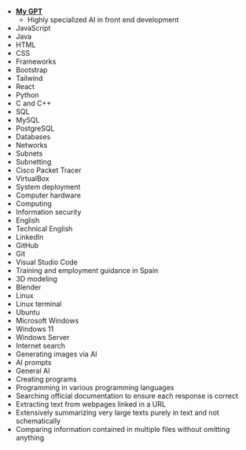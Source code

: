 - **[My GPT](https://chat.openai.com/g/g-pkZugPvMD-canar-ia)**
  - Highly specialized AI in front end development
- JavaScript
- Java
- HTML
- CSS
- Frameworks
- Bootstrap
- Tailwind
- React
- Python
- C and C++
- SQL
- MySQL
- PostgreSQL
- Databases
- Networks
- Subnets
- Subnetting
- Cisco Packet Tracer
- VirtualBox
- System deployment
- Computer hardware
- Computing
- Information security
- English
- Technical English
- LinkedIn
- GitHub
- Git
- Visual Studio Code
- Training and employment guidance in Spain
- 3D modeling
- Blender
- Linux
- Linux terminal
- Ubuntu
- Microsoft Windows
- Windows 11
- Windows Server
- Internet search
- Generating images via AI
- AI prompts
- General AI
- Creating programs
- Programming in various programming languages
- Searching official documentation to ensure each response is correct
- Extracting text from webpages linked in a URL
- Extensively summarizing very large texts purely in text and not schematically
- Comparing information contained in multiple files without omitting anything
